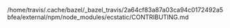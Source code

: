 /home/travis/.cache/bazel/_bazel_travis/2a64cf83a87a03ca94c0172492a5bfea/external/npm/node_modules/ecstatic/CONTRIBUTING.md